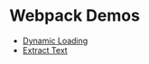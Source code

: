 Webpack Demos
=============

- [Dynamic Loading](./dynamic-loading)
- [Extract Text](./extract-text)